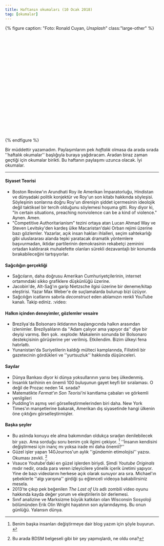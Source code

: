 ```yaml
---
title: Haftanın okumaları (10 Ocak 2018)
tag: [okumalar]
---
```


{% figure caption: "Foto: Ronald Cuyan, _Unsplash_" class:"large-other" %}
<div class="ratio-box" style="padding-bottom: 66.73%">
<img class="lazyload" data-src="/assets/img/others/rightwing.jpeg">
</div>
{% endfigure %}

Bir müddettir yazamadım. Paylaşımlarım pek _haftalık_ olmasa da arada sırada ''haftalık okumalar'' başlığıyla buraya yağdıracam. Aradan biraz zaman geçtiği için okumalar birikti. Bu haftanın paylaşımı uzunca olacak. İyi okumalar.

---

#### Siyaset Teorisi

- Boston Review'ın Arundhati Roy ile Amerikan İmparatorluğu, Hindistan ve dünyadaki politik konjektür ve Roy'un son kitabı hakkında söyleşisi. Söyleşinin sonlarına doğru Roy'un direnişin şiddet içermesinin ideolojik değil taktiksel bir tercih olduğunu söylemesi hoşuma gitti. Roy diyor ki, "In certain situations, preaching nonviolence can be a kind of violence." Aynen. Amen. [](http://bostonreview.net/literature-culture-global-justice/arundhati-roy-avni-sejpal-challenging-%E2%80%9Cpost-%E2%80%9D-postcolonialism)
- "Competitive Authoritarianism" tezini ortaya atan Lucan Ahmad Way ve Steven Levitsky'den kardeş ülke Macaristan'daki Orban rejimi üzerine bazı gözlemler. Yazarlar, açık insan hakları ihlalleri, seçim sahtekarlığı gibi uluslararası alanda tepki yaratacak dramatik yöntemlere başvurmadan, iktidar partilerinin demokrasinin rekabetçi zeminini ortadan kaldırarak muhalefette olanları sürekli dezavantajlı bir konumda bırakabileceğini tartışıyorlar. [](https://www.washingtonpost.com/news/monkey-cage/wp/2019/01/04/how-do-you-know-when-a-democracy-has-slipped-over-into-autocracy/?utm_term=.c39fca9c8a6e)

#### Sağcılığın gerçekliği 

- Sağcıların, daha doğrusu Amerikan Cumhuriyetçilerinin, internet ortamındaki sikko grafiklere düşkünlüğü üzerine. [](https://thebaffler.com/latest/eat-your-chart-out-greenaway?utm_source%3Drss-feed%26utm_medium%3Drss%26utm_campaign%3Dfeed)
- Jacobin'de, Alt-Sağ'ın garip Nietzsche ilgisi üzerine bir deneme/kitap eleştirisi. Yazar Max Weber'e de suçlamalarda bulunup bizi üzüyor. [](https://jacobinmag.com/2019/01/neitzsche-heidegger-ronald-beiner-far-right/)
- Sağcılığın icatlarını sabırla _deconstruct_ eden ablamızın renkli YouTube kanalı. Takip ediniz. :video: [](https://www.youtube.com/watch?v=fD2briZ6fB0&t=547s)

#### Halkın içinden deneyimler, gözlemler vesaire

-  Brezilya'da Bolsonaro iktidarının başlangıcında halkın arasından izlenimler. Brezilyalıların da ''Adam çalıyor ama yapıyor da'' diye bir deyişi varmış. Ben şok. :explode: Makalenin sonunda bir Bolsonaro destekçisinin görüşlerine yer verilmiş. Etkilendim. Bizim ülkeyi fena hatırlattı. [](https://harpers.org/blog/2019/01/brazil-on-the-eve-of-authoritarian-rule/)
- Yunanistan'da Suriyelilerin kaldığı mülteci kamplarında, Filistinli bir gazetecinin gördükleri ve ''yurtsuzluk'' hakkında düşünceleri. [](https://thewalrus.ca/i-spent-three-months-working-in-syrian-refugee-camps/)

#### Sayılar 

- Dünya Bankası diyor ki dünya yoksullarının yarısı beş ülkedenmiş. [](http://blogs.worldbank.org/opendata/half-world-s-poor-live-just-5-countries)
- İnsanlık tarihinin en önemli 100 buluşunun gayet keyfi bir sıralaması. O değil de Prozac neden 14. sırada? [](https://paleofuture.gizmodo.com/technology-ranked-1830501100)
- Matematikte _Fermat'ın Son Teorisi'ni_ kanıtlama çabaları ve görkemli yenilgileri [](http://nautil.us/issue/67/reboot/how-maths-most-famous-proof-nearly-broke-rp?utm_source=RSS_Feed&utm_medium=RSS&utm_campaign=RSS_Syndication)
- Pudding'in aşmış veri görselleştirmelerinden biri daha. New York Times'ın manşetlerine bakarak, Amerikan dış siyasetinde hangi ülkenin öne çıktığını görselleştirmişler. [](https://pudding.cool/2018/12/countries/)

#### Başka şeyler 

- Bu aslında konuyu ele alma bakımından oldukça sıradan denilebilecek bir yazı. Ama sorduğu soru benim çok ilgimi çekiyor. [^1] ''İnsanın kendisini değiştirmesi için inanç mı yoksa irade mi daha önemli?'' [](https://www.thecut.com/2019/01/how-to-change-without-willpower.html?utm_source=nym&utm_medium=f1&utm_campaign=feed-part)
- Güzel işler yapan 140Journos'un aylık ''gündemin etimolojisi'' yazısı. Okuması zevkli. [^2] [](https://www.youtube.com/user/Vsauce/featured)
- Vsauce Youtube'daki en güzel işlerden biriydi. Şimdi _Youtube Originals_ mıdır nedir, orada para veren izleyicilere yönelik içerik üretimi yapıyor. Yine de bazı videolarını herkese açık olarak sunuyor ara sıra. Michael'ın şebeklerle ''algı yarışına'' girdiği şu eğlenceli videoya bakabilirsiniz mesela. [](https://www.youtube.com/user/Vsauce/featured)
- 2013'te çıkıp pek beğenilen _The Last of Us_ adlı zombili video oyunu hakkında kayda değer yorum ve eleştirilerin bir derlemesi. [](https://www.critical-distance.com/2019/01/09/the-last-of-us/)
- Sınıf analizine ve Marksizme büyük katkıları olan Wisconsin Sosyoloji bölümünden Erik Olin Wright hayatının son aylarındaymış. Bu onun günlüğü. Yalansın dünya. [](https://www.caringbridge.org/visit/erikolinwright/journal)





[^1]:	Benim başka insanları değiştirmeye dair blog yazım için şöyle buyurun. [](https://karateke.github.io/psikoloji/2018/10/31/insanlari-degistirme-istegi.html)

[^2]:	Bu arada BDSM belgeseli gibi bir şey yapmışlardı, ne oldu ona? 
